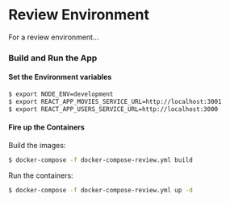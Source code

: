 # Review Environment

For a review environment...

### Build and Run the App

#### Set the Environment variables

```sh
$ export NODE_ENV=development
$ export REACT_APP_MOVIES_SERVICE_URL=http://localhost:3001
$ export REACT_APP_USERS_SERVICE_URL=http://localhost:3000
```

#### Fire up the Containers

Build the images:

```sh
$ docker-compose -f docker-compose-review.yml build
```

Run the containers:

```sh
$ docker-compose -f docker-compose-review.yml up -d
```
